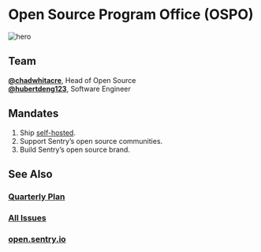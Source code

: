# Open Source Program Office (OSPO)

![hero](https://user-images.githubusercontent.com/134455/181625952-19ba796b-6fe0-444c-8816-08e4232c3b39.jpg)

## Team

[**@chadwhitacre**](https://github.com/chadwhitacre), Head of Open Source  
[**@hubertdeng123**](https://github.com/hubertdeng123), Software Engineer

## Mandates

1. Ship [self-hosted](https://github.com/getsentry/self-hosted).
2. Support Sentry’s open source communities.
3. Build Sentry’s open source brand.

## See Also

### [Quarterly Plan](https://github.com/getsentry/team-ospo/issues/64)

### [All Issues](https://github.com/getsentry/team-ospo/issues) 

### [open.sentry.io](https://open.sentry.io/) 
